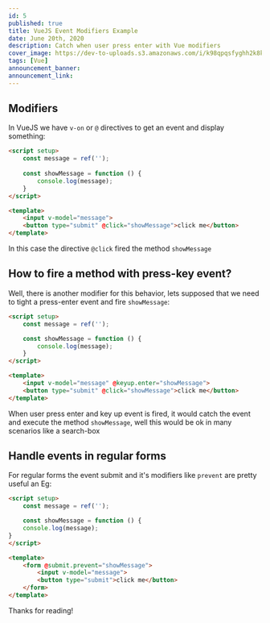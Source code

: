 ```yaml
---
id: 5
published: true
title: VueJS Event Modifiers Example
date: June 20th, 2020
description: Catch when user press enter with Vue modifiers
cover_image: https://dev-to-uploads.s3.amazonaws.com/i/k98qpqsfyghh2k8kj2b1.png
tags: [Vue]
announcement_banner:
announcement_link:
---
```


## Modifiers

In VueJS we have `v-on` or `@` directives to get an event and display something:

```html
<script setup>
    const message = ref('');
    
    const showMessage = function () {
        console.log(message);
    }
</script>

<template>
    <input v-model="message">
    <button type="submit" @click="showMessage">click me</button>
</template>
```

In this case the directive `@click` fired the method `showMessage`

## How to fire a method with press-key event?

Well, there is another modifier for this behavior, lets supposed that we need to tight a press-enter event and fire `showMessage`:

```html
<script setup>
    const message = ref('');

    const showMessage = function () {
        console.log(message);
    }
</script>

<template>
    <input v-model="message" @keyup.enter="showMessage">
    <button type="submit" @click="showMessage">click me</button>
</template>
```

When user press enter and key up event is fired, it would catch the event and execute the method `showMessage`, 
well this would be ok in many scenarios like a search-box

## Handle events in regular forms

For regular forms the event submit and it's modifiers like `prevent` are pretty useful an Eg:

```html
<script setup>
    const message = ref('');

    const showMessage = function () {
    console.log(message);
}
</script>

<template>
    <form @submit.prevent="showMessage">
        <input v-model="message">
        <button type="submit">click me</button>
    </form>
</template>
```

Thanks for reading!
